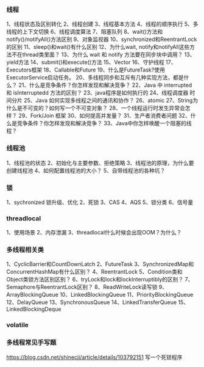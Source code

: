 ### 线程
1、线程状态及区别转化
2、线程创建
3、线程基本方法
4、线程的顺序执行
5、多线程的上下文切换
6、线程调度算法
7、阻塞队列
8、wait()方法和notify()/notifyAll()方法区别
9、对象监视器
10、synchronized和ReentrantLock的区别
11、sleep()和wait()有什么区别
12、为什么wait, notify和notifyAll这些方法不在thread类里面？
13、为什么 wait 和 notify 方法要在同步块中调用？
13、yield方法
14、submit()和execute()方法
15、Vector
16、守护线程
17、Executors框架
18、Callable和Future
19、什么是FutureTask?使用ExecutorService启动任务。
20、多线程同步和互斥有几种实现方法，都是什么？
21、什么是竞争条件？你怎样发现和解决竞争？
22、Java 中 interrupted 和 isInterruptedd 方法的区别？
23、java程序是如何执行的
24、线程调度器 时间分片
25、Java 如何实现多线程之间的通讯和协作？
26、atomic
27、String为什么是不可变的？如何写一个不可变对象？
28、一个线程运行时发生异常会怎样？
29、Fork/Join 框架
30、如何提高并发量？
31、生产者消费者问题
32、什么是竞争条件？你怎样发现和解决竞争？
33、Java中你怎样唤醒一个阻塞的线程？



### 线程池
1、线程池的状态
2、初始化与主要参数、拒绝策略
3、线程池的原理，为什么要创建线程池
4、如何配置线程池的大小？
5、自带线程池的各种坑？



### 锁
1、sychronized 锁升级、优化
2、死锁
3、CAS
4、AQS
5、锁分类
6、信号量

### threadlocal
1、使用场景
2、内存泄漏
3、threadlocal什么时候会出现OOM？为什么？


### 多线程相关类
1、CyclicBarrier和CountDownLatch
2、FutureTask
3、SynchronizedMap和ConcurrentHashMap有什么区别？
4、ReentrantLock
5、Condition类和Object类锁方法区别区别？
6、tryLock和lock和lockInterruptibly的区别？
7、Semaphore与ReentrantLock区别？
8、ReadWriteLock读写锁
9、ArrayBlockingQueue
10、LinkedBlockingQueue
11、PriorityBlockingQueue
12、DelayQueue
13、SynchronousQueue
14、LinkedTransferQueue
15、LinkedBlockingDeque

### volatile

### 多线程常见手写题
https://blog.csdn.net/shinecjj/article/details/103792151
写一个死锁程序



